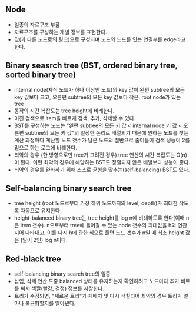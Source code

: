 ## Node
- 일종의 자료구조 부품
- 자료구조를 구성하는 개별 정보를 표현한다.
- 값(과 다른 노드로의 링크)으로 구성되며 노드와 노드를 잇는 연결부를 edge라고 한다.

## Binary seasrch tree (BST, ordered binary tree, sorted binary tree)
- internal node(자식 노드가 하나 이상인 노드)의 key 값이 왼편 subtree의 모든 key 값보다 크고, 오른편 subtree의 모든 key 값보다 작은, root node가 있는 tree
- 동작의 시간 복잡도는 tree height에 비례한다.
- 이진 검색으로 item을 빠르게 검색, 추가, 삭제할 수 있다.
- BST를 구성하는 노드는 "왼편 subtree의 모든 키 값 < internal node 키 값 < 오른편 subtree의 모든 키 값"의 일정한 논리로 배열되기 때문에 원하는 노드를 찾는 계산 과정마다 계산할 노드 갯수가 남은 노드의 절반으로 줄어들어 검색 성능이 2를 밑으로 하는 로그에 비례한다.
- 최악의 경우 (한 방향으로만 tree가 그려진 경우) tree 연산의 시간 복잡도는 O(n)이 된다. 이런 최악의 경우에 해당하는 BST도 정렬되지 않은 배열보다 성능이 좋다.
- 최악의 경우를 완화하기 위해 스스로 균형을 맞추는(self-balancing) BST도 있다.

## Self-balancing binary search tree
- tree height (root 노드로부터 가장 하위 노드까지의 level; depth)가 최대한 작도록 자동으로 유지한다
- height-balanced binary tree는 tree height를 log n에 비례하도록 한다(이때 n은 item 갯수). n으로부터 tree에 들어갈 수 있는 node 갯수의 최대값을 h와 연관지어 나타내고, 이를 다시 h에 관한 식으로 풀면 노드 갯수가 n일 때 최소 height 값은 (밑이 2인) log n이다.

## Red-black tree
- self-balancing binary search tree의 일종
- 삽입, 삭제 연산 도중 balanced 상태를 유지하는지 확인하려고 노드마다 추가 비트를 써서 색깔(빨강, 검정) 정보를 저장한다.
- 트리가 수정되면, "새로운 트리"가 재배치 및 다시 색칠되어 최악의 경우 트리가 얼마나 불균형할지를 알아낸다.
